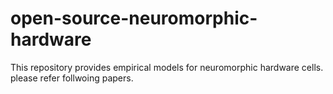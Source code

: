 # open-source-neuromorphic-hardware
This repository provides empirical models for neuromorphic hardware cells.
please refer follwoing papers.
